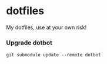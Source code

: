 # dotfiles

My dotfiles, use at your own risk!

### Upgrade dotbot
```
git submodule update --remote dotbot
```
